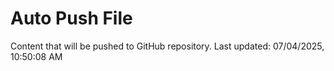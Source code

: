 # Auto Push File

Content that will be pushed to GitHub repository.
Last updated: 07/04/2025, 10:50:08 AM